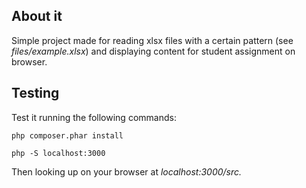 ## About it

Simple project made for reading xlsx files with a certain pattern (see *files/example.xlsx*) and displaying content for student assignment on browser.

## Testing

Test it running the following commands:

`php composer.phar install`

`php -S localhost:3000`

Then looking up on your browser at *localhost:3000/src.*
